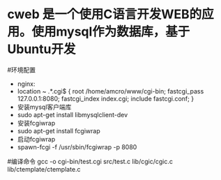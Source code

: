 # cweb 是一个使用C语言开发WEB的应用。使用mysql作为数据库，基于Ubuntu开发

#环境配置
* nginx:
* location ~ .*\.cgi$ {
    root /home/amcro/www/cgi-bin;
    fastcgi_pass 127.0.0.1:8080;
    fastcgi_index index.cgi;
    include fastcgi.conf;
}
* 安装mysql客户端库
* sudo apt-get install libmysqlclient-dev
* 安装fcgiwrap
* sudo apt-get install fcgiwrap
* 启动fcgiwrap
* spawn-fcgi -f /usr/sbin/fcgiwrap -p 8080

#编译命令
gcc -o cgi-bin/test.cgi src/test.c lib/cgic/cgic.c lib/ctemplate/ctemplate.c